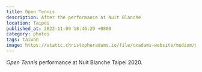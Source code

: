 ```yaml
---
title: Open Tennis
description: After the performance at Nuit Blanche
location: Taipei
published_at: 2022-11-09 18:46:29 +0800
category: photos
tags: taiwan
image: https://static.christopheradams.io/file/cxadams-website/medium/nextcloud/Photos/Albums/2020/20201003-2337_Taipei_NuitBlanche_Tennis/20201003-2337_Taipei_NuitBlanche_Tennis_L1002452-0.jpg
---
```


*Open Tennis* performance at Nuit Blanche Taipei 2020.
